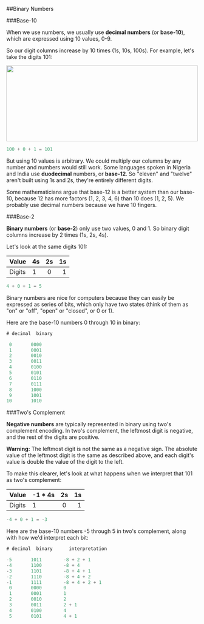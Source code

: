
##Binary Numbers

###Base-10

When we use numbers, we usually use **decimal numbers** (or **base-10**), which
are expressed using 10 values, 0-9.

So our digit columns increase by 10 times (1s, 10s, 100s). For example, let's take
the digits 101:

<img src="https://cdn.rawgit.com/nkrambo/javascript_algorithms/images/binary_numbers_base_10.svg" width="100%" height="200">

```javascript
100 + 0 + 1 = 101
```

But using 10 values is arbitrary. We could multiply our columns by any number and
numbers would still work. Some languages spoken in Nigeria and India use **duodecimal**
numbers, or **base-12**. So "eleven" and "twelve" aren't built using 1s and 2s,
they're entirely different digits.

Some mathematicians argue that base-12 is a better system than our base-10, because
12 has more factors (1, 2, 3, 4, 6) than 10 does (1, 2, 5). We probably use decimal
numbers because we have 10 fingers.

###Base-2

**Binary numbers** (or **base-2**) only use two values, 0 and 1. So binary digit
columns increase by 2 times (1s, 2s, 4s).

Let's look at the same digits 101:

| Value         | 4s            | 2s            | 1s    |
| ------------- | ------------- |:-------------:| -----:|
| Digits        | 1             | 0             | 1     |

```javascript
4 + 0 + 1 = 5
```

Binary numbers are nice for computers because they can easily be expressed as series
of bits, which only have two states (think of them as "on" or "off", "open" or "closed",
or 0 or 1).

Here are the base-10 numbers 0 through 10 in binary:

```javascript
# decimal  binary

 0       0000
 1       0001
 2       0010
 3       0011
 4       0100
 5       0101
 6       0110
 7       0111
 8       1000
 9       1001
10       1010
```

###Two's Complement

**Negative numbers** are typically represented in binary using two's complement
encoding. In two's complement, the leftmost digit is negative, and the rest of
the digits are positive.

**Warning:** The leftmost digit is not the same as a negative sign. The absolute
value of the leftmost digit is the same as described above, and each digit's value
is double the value of the digit to the left.

To make this clearer, let's look at what happens when we interpret that 101 as
two's complement:

| Value         | -1 * 4s       | 2s            | 1s    |
| ------------- | ------------- |:-------------:| -----:|
| Digits        | 1             | 0             | 1     |

```javascript
-4 + 0 + 1 = -3
```

Here are the base-10 numbers -5 through 5 in two's complement, along with how we'd
interpret each bit:

```javascript
# decimal  binary      interpretation

-5       1011        -8 + 2 + 1
-4       1100        -8 + 4
-3       1101        -8 + 4 + 1
-2       1110        -8 + 4 + 2
-1       1111        -8 + 4 + 2 + 1
 0       0000        0
 1       0001        1
 2       0010        2
 3       0011        2 + 1
 4       0100        4
 5       0101        4 + 1
```
